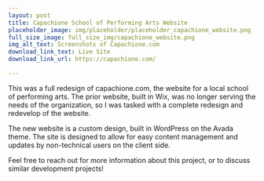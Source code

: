 ```yaml
---
layout: post
title: Capachione School of Performing Arts Website
placeholder_image: img/placeholder/placeholder_capachione_website.png
full_size_image: full_size_img/capachione_website.png
img_alt_text: Screenshots of Capachione.com
download_link_text: Live Site
download_link_url: https://capachione.com/

---
```


This was a full redesign of capachione.com, the website for a local school of performing arts. The prior website, built in Wix, was no longer serving the needs of the organization, so I was tasked with a complete redesign and redevelop of the website.

The new website is a custom design, built in WordPress on the Avada theme. The site is designed to allow for easy content management and updates by non-technical users on the client side.

Feel free to reach out for more information about this project, or to discuss similar development projects!